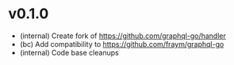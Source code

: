 # v0.1.0

- (internal) Create fork of https://github.com/graphql-go/handler
- (bc) Add compatibility to https://github.com/fraym/graphql-go
- (internal) Code base cleanups
